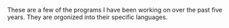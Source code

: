 These are a few of the programs I have been working on over the past 
five years. They are orgonized into their specific languages.

